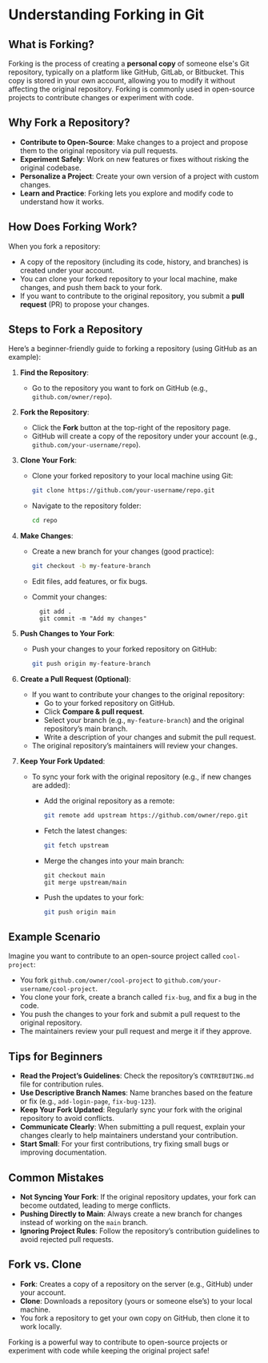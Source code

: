 # Understanding Forking in Git

## What is Forking?

Forking is the process of creating a **personal copy** of someone else's Git repository, typically on a platform like GitHub, GitLab, or Bitbucket. This copy is stored in your own account, allowing you to modify it without affecting the original repository. Forking is commonly used in open-source projects to contribute changes or experiment with code.

## Why Fork a Repository?

- **Contribute to Open-Source**: Make changes to a project and propose them to the original repository via pull requests.
- **Experiment Safely**: Work on new features or fixes without risking the original codebase.
- **Personalize a Project**: Create your own version of a project with custom changes.
- **Learn and Practice**: Forking lets you explore and modify code to understand how it works.

## How Does Forking Work?

When you fork a repository:

- A copy of the repository (including its code, history, and branches) is created under your account.
- You can clone your forked repository to your local machine, make changes, and push them back to your fork.
- If you want to contribute to the original repository, you submit a **pull request** (PR) to propose your changes.

## Steps to Fork a Repository

Here’s a beginner-friendly guide to forking a repository (using GitHub as an example):

1. **Find the Repository**:
    - Go to the repository you want to fork on GitHub (e.g., `github.com/owner/repo`).

2. **Fork the Repository**:
    - Click the **Fork** button at the top-right of the repository page.
    - GitHub will create a copy of the repository under your account (e.g., `github.com/your-username/repo`).

3. **Clone Your Fork**:
    - Clone your forked repository to your local machine using Git:

        ```bash
        git clone https://github.com/your-username/repo.git
        ```

    - Navigate to the repository folder:

        ```bash
        cd repo
        ```

4. **Make Changes**:
    - Create a new branch for your changes (good practice):

        ```bash
        git checkout -b my-feature-branch
        ```

    - Edit files, add features, or fix bugs.
    - Commit your changes:

            git add .
            git commit -m "Add my changes"

5. **Push Changes to Your Fork**:
    - Push your changes to your forked repository on GitHub:

        ```bash
        git push origin my-feature-branch
        ```

6. **Create a Pull Request (Optional)**:
    - If you want to contribute your changes to the original repository:
      - Go to your forked repository on GitHub.
      - Click **Compare & pull request**.
      - Select your branch (e.g., `my-feature-branch`) and the original repository’s main branch.
      - Write a description of your changes and submit the pull request.
    - The original repository’s maintainers will review your changes.

7. **Keep Your Fork Updated**:
    - To sync your fork with the original repository (e.g., if new changes are added):
      - Add the original repository as a remote:

          ```bash
          git remote add upstream https://github.com/owner/repo.git
          ```

      - Fetch the latest changes:

          ```bash
          git fetch upstream
          ```

      - Merge the changes into your main branch:

            git checkout main
            git merge upstream/main

      - Push the updates to your fork:

          ```bash
          git push origin main
          ```

## Example Scenario

Imagine you want to contribute to an open-source project called `cool-project`:

- You fork `github.com/owner/cool-project` to `github.com/your-username/cool-project`.
- You clone your fork, create a branch called `fix-bug`, and fix a bug in the code.
- You push the changes to your fork and submit a pull request to the original repository.
- The maintainers review your pull request and merge it if they approve.

## Tips for Beginners

- **Read the Project’s Guidelines**: Check the repository’s `CONTRIBUTING.md` file for contribution rules.
- **Use Descriptive Branch Names**: Name branches based on the feature or fix (e.g., `add-login-page`, `fix-bug-123`).
- **Keep Your Fork Updated**: Regularly sync your fork with the original repository to avoid conflicts.
- **Communicate Clearly**: When submitting a pull request, explain your changes clearly to help maintainers understand your contribution.
- **Start Small**: For your first contributions, try fixing small bugs or improving documentation.

## Common Mistakes

- **Not Syncing Your Fork**: If the original repository updates, your fork can become outdated, leading to merge conflicts.
- **Pushing Directly to Main**: Always create a new branch for changes instead of working on the `main` branch.
- **Ignoring Project Rules**: Follow the repository’s contribution guidelines to avoid rejected pull requests.

## Fork vs. Clone

- **Fork**: Creates a copy of a repository on the server (e.g., GitHub) under your account.
- **Clone**: Downloads a repository (yours or someone else’s) to your local machine.
- You fork a repository to get your own copy on GitHub, then clone it to work locally.

Forking is a powerful way to contribute to open-source projects or experiment with code while keeping the original project safe!

